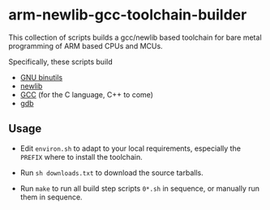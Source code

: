 arm-newlib-gcc-toolchain-builder
================================

This collection of scripts builds a gcc/newlib based toolchain for
bare metal programming of ARM based CPUs and MCUs.

Specifically, these scripts build

  * [GNU binutils][binutils]
  * [newlib][newlib]
  * [GCC][gcc] (for the C language, C++ to come)
  * [gdb][gdb]


Usage
-----

  * Edit `environ.sh` to adapt to your local requirements, especially
    the `PREFIX` where to install the toolchain.

  * Run `sh downloads.txt` to download the source tarballs.

  * Run `make` to run all build step scripts `0*.sh` in sequence,
    or manually run them in sequence.



[binutils]:  http://sources.redhat.com/binutils/
             "GNU binutils"
[gcc]:       http://gcc.gnu.org/
             "GNU Compiler Collection"
[gdb]:       http://gnu.org/software/gdb/
             "GNU debugger"
[newlib]:    http://sourceware.org/newlib/
             "newlib C library"
